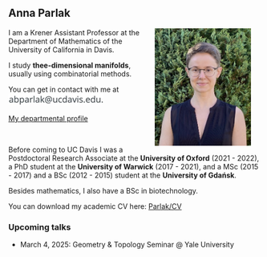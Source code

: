 ## Anna Parlak

<img align="right" style="width: 20vw; margin: 0px 20px" src="files/IMG_1078.jpeg">

I am a Krener Assistant Professor at the Department of Mathematics of the University of California in Davis. 

I study __thee-dimensional manifolds__, usually using combinatorial methods.

You can get in contact with me at ![email](files/20B57BDE-B485-4812-A296-BD844F43BA4B_4_5005_c.jpeg)

[My departmental profile](https://www.math.ucdavis.edu/people/general-profile?fac_id=aparlak)

&nbsp;


Before coming to UC Davis I was a Postdoctoral Research Associate at the __University of Oxford__ (2021 - 2022), a PhD student at the __University of Warwick__ (2017 - 2021), and a MSc (2015 - 2017) and a BSc (2012 - 2015) student at the __University of Gdańsk__. 

Besides mathematics, I also have a BSc in biotechnology. 

You can download my academic CV here: [Parlak/CV](files/Parlak_CV_Oct2024_AmE.pdf)


### Upcoming talks

* March 4, 2025: Geometry & Topology Seminar @ Yale University



